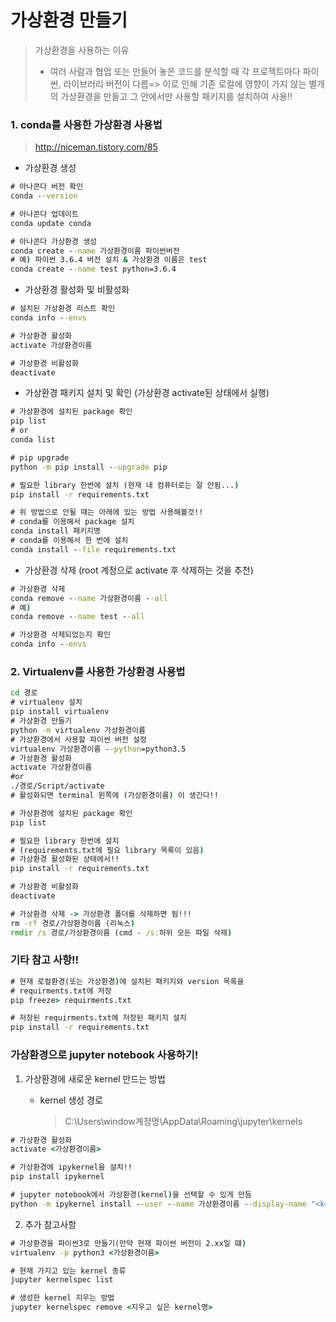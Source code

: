 # 가상환경 만들기

> 가상환경을 사용하는 이유
>
> - 여러 사람과 협업 또는 만들어 놓은 코드를 분석할 때 각 프로젝트마다 파이썬, 라이브러리 버전이 다름=> 이로 인해 기존 로컬에 영향이 가지 않는 별개의 가상환경을 만들고 그 안에서만 사용할 패키지를 설치하여 사용!!



### 1. conda를 사용한 가상환경 사용법

> http://niceman.tistory.com/85

- 가상환경 생성

```cmd
# 아나콘다 버전 확인
conda --version

# 아나콘다 업데이트
conda update conda

# 아나콘다 가상환경 생성
conda create --name 가상환경이름 파이썬버전
# 예) 파이썬 3.6.4 버전 설치 & 가상환경 이름은 test
conda create --name test python=3.6.4
```

- 가상환경 활성화 및 비활성화

```cmd
# 설치된 가상환경 리스트 확인
conda info --envs

# 가상환경 활성화
activate 가상환경이름

# 가상환경 비활성화
deactivate
```

- 가상환경 패키지 설치 및 확인 (가상환경 activate된 상태에서 실행)

```cmd
# 가상환경에 설치된 package 확인
pip list
# or
conda list

# pip upgrade
python -m pip install --upgrade pip

# 필요한 library 한번에 설치 (현재 내 컴퓨터로는 잘 안됨...)
pip install -r requirements.txt

# 위 방법으로 안될 때는 아래에 있는 방법 사용해볼것!!
# conda를 이용해서 package 설치
conda install 패키지명
# conda를 이용해서 한 번에 설치
conda install --file requirements.txt
```

- 가상환경 삭제 (root 계정으로 activate 후 삭제하는 것을 추천)

```cmd
# 가상환경 삭제
conda remove --name 가상환경이름 --all
# 예)
conda remove --name test --all

# 가상환경 삭제되었는지 확인
conda info --envs
```




### 2. Virtualenv를 사용한 가상환경 사용법

```cmd
cd 경로
# virtualenv 설치
pip install virtualenv	
# 가상환경 만들기
python -m virtualenv 가상환경이름	
# 가상환경에서 사용할 파이썬 버전 설정
virtualenv 가상환경이름 --python=python3.5
# 가상환경 활성화
activate 가상환경이름
#or
./경로/Script/activate
# 활성화되면 terminal 왼쪽에 (가상환경이름) 이 생긴다!!

# 가상환경에 설치된 package 확인
pip list

# 필요한 library 한번에 설치
# (requirements.txt에 필요 library 목록이 있음)
# 가상환경 활성화된 상태에서!!
pip install -r requirements.txt

# 가상환경 비활성화
deactivate

# 가상환경 삭제 -> 가상환경 폴더를 삭제하면 됨!!!
rm -rf 경로/가상환경이름 (리눅스)
rmdir /s 경로/가상환경이름 (cmd - /s:하위 모든 파일 삭제)
```



### 기타 참고 사항!!

```cmd
# 현재 로컬환경(또는 가상환경)에 설치된 패키지와 version 목록을
# requirments.txt에 저장
pip freeze> requirments.txt

# 저장된 requirments.txt에 저장된 패키지 설치
pip install -r requirements.txt
```



### 가상환경으로 jupyter notebook 사용하기!

1. 가상환경에 새로운 kernel 만드는 방법

   - kernel 생성 경로

     > C:\Users\window계정명\AppData\Roaming\jupyter\kernels

```cmd
# 가상환경 활성화
activate <가상환경이름>

# 가상환경에 ipykernel을 설치!!
pip install ipykernel

# jupyter notebook에서 가상환경(kernel)을 선택할 수 있게 만듬
python -m ipykernel install --user --name 가상환경이름 --display-name "<kernel에 표현할 이름>"
```

2. 추가 참고사항

```cmd
# 가상환경을 파이썬3로 만들기(만약 현재 파이썬 버전이 2.xx일 떄)
virtualenv -p python3 <가상환경이름>

# 현재 가지고 있는 kernel 종류
jupyter kernelspec list

# 생성한 kernel 지우는 방법
jupyter kernelspec remove <지우고 싶은 kernel명>
```

